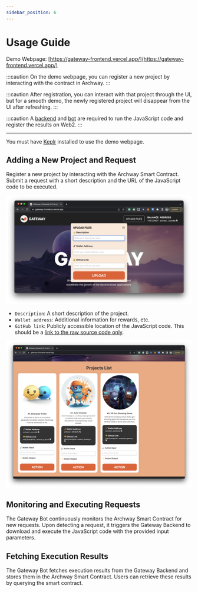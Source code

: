 ```yaml
---
sidebar_position: 6
---
```


# Usage Guide

Demo Webpage: [https://gateway-frontend.vercel.app/](https://gateway-frontend.vercel.app/)

:::caution
On the demo webpage, you can register a new project by interacting with the contract in Archway.
:::

:::caution
After registration, you can interact with that project through the UI, but for a smooth demo, the newly registered project will disappear from the UI after refreshing.
:::

:::caution
A [backend](https://github.com/D3LAB-DAO/gateway-backend) and [bot](https://github.com/D3LAB-DAO/gateway-bot) are required to run the JavaScript code and register the results on Web2.
:::

---

You must have [Keplr](https://chrome.google.com/webstore/detail/keplr/dmkamcknogkgcdfhhbddcghachkejeap) installed to use the demo webpage.

## **Adding a New Project and Request**

Register a new project by interacting with the Archway Smart Contract. Submit a request with a short description and the URL of the JavaScript code to be executed.

![upload](./images/demo/upload.png)

- `Description`: A short description of the project.
- `Wallet address`: Additional information for rewards, etc.
- `GitHub link`: Publicly accessible location of the JavaScript code. This should be a [link to the raw source code only](https://raw.githubusercontent.com/D3LAB-DAO/gateway-backend/main/examples/circle_area.js).

![projects](./images/demo/projects.png)

## **Monitoring and Executing Requests**

The Gateway Bot continuously monitors the Archway Smart Contract for new requests. Upon detecting a request, it triggers the Gateway Backend to download and execute the JavaScript code with the provided input parameters.

## **Fetching Execution Results**

The Gateway Bot fetches execution results from the Gateway Backend and stores them in the Archway Smart Contract. Users can retrieve these results by querying the smart contract.
